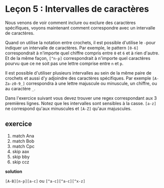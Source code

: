 # Leçon 5 : Intervalles de caractères

Nous venons de voir comment inclure ou exclure des caractères spécifiques, voyons maintenant comment correspondre avec un intervalle de caractères.

Quand on utilise la notation entre crochets, il est possible d'utilise le `-`pour indiquer un intervalle de caractères. Par exemple, le pattern `[0-6]` correspondrait à n'importe quel chiffre compris entre `0` et `6` et à rien d'autre. Et de la même façon, `[^n-p]` correspondrait à n'importe quel caractères pourvu que ce ne soit pas une lettre comprise entre `n` et `p`.

Il est possible d'utiliser plusieurs intervalles au sein de la même paire de crochets et aussi d'y adjoindre des caractères spécifiques. Par exemple `[A-Za-z0-9_]` correspondra à une lettre majuscule ou minuscule, un chiffre, ou au caractère `_`.

Dans l'exercice suivant vous devez trouver une regex correspondant aux 3 premières lignes. Notez que les intervalles sont sensibles à la casse. `[a-z]` ne correspond qu'aux minuscules et `[A-Z]` qu'aux majuscules.

## exercice

1. match Ana
2. match Bob
3. match Cpc
4. skip aax
5. skip bby
6. skip ccz

**solution**

`[A-B][n-p][a-c]` ou `[^a-c][^a-c][^x-z]`

